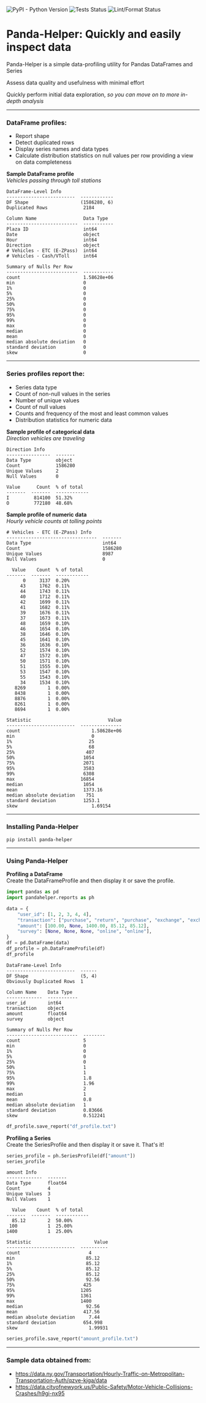 ![PyPI - Python Version](https://img.shields.io/pypi/pyversions/panda-helper)
![Tests Status](https://github.com/ray310/Panda-Helper/actions/workflows/pytest_old.yml/badge.svg)
![Lint/Format Status](https://github.com/ray310/Panda-Helper/actions/workflows/format_lint_old.yml/badge.svg)

# Panda-Helper: Quickly and easily inspect data
Panda-Helper is a simple data-profiling utility for Pandas DataFrames and Series

Assess data quality and usefulness with minimal effort

Quickly perform initial data exploration, _so you can move on to more in-depth analysis_

-----
### DataFrame profiles:
- Report shape
- Detect duplicated rows
- Display series names and data types
- Calculate distribution statistics on null values per row providing a view on data completeness

__Sample DataFrame profile__<br>
_Vehicles passing through toll stations_

    DataFrame-Level Info
    -------------------------  ------------
    DF Shape                   (1586280, 6)
    Duplicated Rows             2184
    
    Column Name                 Data Type
    --------------------------  -----------
    Plaza ID                    int64
    Date                        object
    Hour                        int64
    Direction                   object
    # Vehicles - ETC (E-ZPass)  int64
    # Vehicles - Cash/VToll     int64
    
    Summary of Nulls Per Row
    --------------------------  -----------
    count                       1.58628e+06
    min                         0
    1%                          0
    5%                          0
    25%                         0
    50%                         0
    75%                         0
    95%                         0
    99%                         0
    max                         0
    median                      0
    mean                        0
    median absolute deviation   0
    standard deviation          0
    skew                        0

-----
### Series profiles report the:
- Series data type 
- Count of non-null values in the series
- Number of unique values
- Count of null values
- Counts and frequency of the most and least common values
- Distribution statistics for numeric data

__Sample profile of categorical data__<br>
_Direction vehicles are traveling_

    Direction Info
    ----------------  -------
    Data Type         object
    Count             1586280
    Unique Values     2
    Null Values       0
    
    Value      Count  % of total
    -------  -------  ------------
    I         814100  51.32%
    O         772180  48.68%

__Sample profile of numeric data__<br>
_Hourly vehicle counts at tolling points_

    # Vehicles - ETC (E-ZPass) Info
    ---------------------------------  -------
    Data Type                          int64
    Count                              1586280
    Unique Values                      8987
    Null Values                        0
    
      Value    Count  % of total
    -------  -------  ------------
          0     3137  0.20%
         43     1762  0.11%
         44     1743  0.11%
         40     1712  0.11%
         42     1699  0.11%
         41     1682  0.11%
         39     1676  0.11%
         37     1673  0.11%
         48     1659  0.10%
         46     1654  0.10%
         38     1646  0.10%
         45     1641  0.10%
         36     1636  0.10%
         52     1574  0.10%
         47     1572  0.10%
         50     1571  0.10%
         51     1555  0.10%
         53     1547  0.10%
         55     1543  0.10%
         34     1534  0.10%
       8269        1  0.00%
       8438        1  0.00%
       8876        1  0.00%
       8261        1  0.00%
       8694        1  0.00%
    
    Statistic                            Value
    -------------------------  ---------------
    count                          1.58628e+06
    min                            0
    1%                            25
    5%                            68
    25%                          407
    50%                         1054
    75%                         2071
    95%                         3583
    99%                         6308
    max                        16854
    median                      1054
    mean                        1373.16
    median absolute deviation    751
    standard deviation          1253.1
    skew                           1.69154

-----
### Installing Panda-Helper
`pip install panda-helper`

-----
### Using Panda-Helper
__Profiling a DataFrame__<br>
Create the DataFrameProfile and then display it or save the profile.
```python
import pandas as pd
import pandahelper.reports as ph

data = {
    "user_id": [1, 2, 3, 4, 4],
    "transaction": ["purchase", "return", "purchase", "exchange", "exchange"],
    "amount": [100.00, None, 1400.00, 85.12, 85.12],
    "survey": [None, None, None, "online", "online"],
}
df = pd.DataFrame(data)
df_profile = ph.DataFrameProfile(df)
df_profile
```

    DataFrame-Level Info
    -------------------------  ------
    DF Shape                   (5, 4)
    Obviously Duplicated Rows  1
    
    Column Name    Data Type
    -------------  -----------
    user_id        int64
    transaction    object
    amount         float64
    survey         object
    
    Summary of Nulls Per Row
    --------------------------  --------
    count                       5
    min                         0
    1%                          0
    5%                          0
    25%                         0
    50%                         1
    75%                         1
    95%                         1.8
    99%                         1.96
    max                         2
    median                      1
    mean                        0.8
    median absolute deviation   1
    standard deviation          0.83666
    skew                        0.512241
    
```python
df_profile.save_report("df_profile.txt")
```

__Profiling a Series__<br>
Create the SeriesProfile and then display it or save it. That's it!
```python
series_profile = ph.SeriesProfile(df["amount"])
series_profile
```
    amount Info
    -------------  -------
    Data Type      float64
    Count          4
    Unique Values  3
    Null Values    1
    
      Value    Count  % of total
    -------  -------  ------------
      85.12        2  50.00%
     100           1  25.00%
    1400           1  25.00%
    
    Statistic                       Value
    -------------------------  ----------
    count                         4
    min                          85.12
    1%                           85.12
    5%                           85.12
    25%                          85.12
    50%                          92.56
    75%                         425
    95%                        1205
    99%                        1361
    max                        1400
    median                       92.56
    mean                        417.56
    median absolute deviation     7.44
    standard deviation          654.998
    skew                          1.99931
    
```python
series_profile.save_report("amount_profile.txt")
```
____
### Sample data obtained from:
- https://data.ny.gov/Transportation/Hourly-Traffic-on-Metropolitan-Transportation-Auth/qzve-kjga/data
- https://data.cityofnewyork.us/Public-Safety/Motor-Vehicle-Collisions-Crashes/h9gi-nx95
